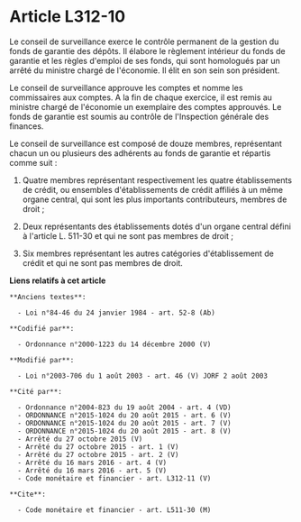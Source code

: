 # Article L312-10

Le conseil de surveillance exerce le contrôle permanent de la gestion du fonds de garantie des dépôts. Il élabore le
règlement intérieur du fonds de garantie et les règles d'emploi de ses fonds, qui sont homologués par un arrêté du ministre
chargé de l'économie. Il élit en son sein son président.

Le conseil de surveillance approuve les comptes et nomme les commissaires aux comptes. A la fin de chaque exercice, il est
remis au ministre chargé de l'économie un exemplaire des comptes approuvés. Le fonds de garantie est soumis au contrôle de
l'Inspection générale des finances.

Le conseil de surveillance est composé de douze membres, représentant chacun un ou plusieurs des adhérents au fonds de
garantie et répartis comme suit :

1. Quatre membres représentant respectivement les quatre établissements de crédit, ou ensembles d'établissements de crédit
affiliés à un même organe central, qui sont les plus importants contributeurs, membres de droit ;

2. Deux représentants des établissements dotés d'un organe central défini à l'article L. 511-30 et qui ne sont pas membres de
droit ;

3. Six membres représentant les autres catégories d'établissement de crédit et qui ne sont pas membres de droit.

**Liens relatifs à cet article**

	**Anciens textes**:

	  - Loi n°84-46 du 24 janvier 1984 - art. 52-8 (Ab)

	**Codifié par**:

	  - Ordonnance n°2000-1223 du 14 décembre 2000 (V)

	**Modifié par**:

	  - Loi n°2003-706 du 1 août 2003 - art. 46 (V) JORF 2 août 2003

	**Cité par**:

	  - Ordonnance n°2004-823 du 19 août 2004 - art. 4 (VD)
	  - ORDONNANCE n°2015-1024 du 20 août 2015 - art. 6 (V)
	  - ORDONNANCE n°2015-1024 du 20 août 2015 - art. 7 (V)
	  - ORDONNANCE n°2015-1024 du 20 août 2015 - art. 8 (V)
	  - Arrêté du 27 octobre 2015 (V)
	  - Arrêté du 27 octobre 2015 - art. 1 (V)
	  - Arrêté du 27 octobre 2015 - art. 2 (V)
	  - Arrêté du 16 mars 2016 - art. 4 (V)
	  - Arrêté du 16 mars 2016 - art. 5 (V)
	  - Code monétaire et financier - art. L312-11 (V)

	**Cite**:

	  - Code monétaire et financier - art. L511-30 (M)
